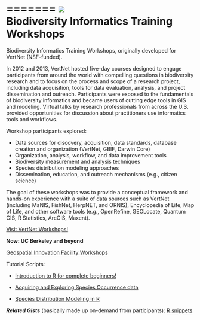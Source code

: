 


=======
![](http://www.vertnet.org/images/VNLogo_Full_Transparent-303x85.png)  
Biodiversity Informatics Training Workshops
====

Biodiversity Informatics Training Workshops, originally developed for VertNet (NSF-funded).

In 2012 and 2013, VertNet hosted five-day courses designed to engage participants from around the world with compelling questions in biodiversity research and to focus on the process and scope of a research project, including data acquisition, tools for data evaluation, analysis, and project dissemination and outreach. Participants were exposed to the fundamentals of biodiversity informatics and became users of cutting edge tools in GIS and modeling. Virtual talks by research professionals from across the U.S. provided opportunities for discussion about practitioners use informatics tools and workflows. 

Workshop participants explored:

* Data sources for discovery, acquisition, data standards, database creation and organization (VertNet, GBIF, Darwin Core)
* Organization, analysis, workflow, and data improvement tools
* Biodiversity measurement and analysis techniques
* Species distribution modeling approaches
* Dissemination, education, and outreach mechanisms (e.g., citizen science)

The goal of these workshops was to provide a conceptual framework and hands-on experience with a suite of data sources such as VertNet (including MaNIS, FishNet, HerpNET, and ORNIS), Encyclopedia of Life, Map of Life, and other software tools (e.g., OpenRefine, GEOLocate, Quantum GIS, R Statistics, ArcGIS, Maxent). 

[Visit VertNet Workshops!](http://www.vertnet.org/resources/workshops.html)

**Now: UC Berkeley and beyond**

[Geospatial Innovation Facility Workshops](http://gif.berkeley.edu/support/workshops.html/)

Tutorial Scripts:

* [Introduction to R for complete beginners!](https://github.com/mkoo/BITW/blob/master/Tues.IntroductionR.r)

* [Acquiring and Exploring Species Occurrence data](https://github.com/mkoo/BITW/blob/master/Tues.Acquiring%26Exploring_species.r)

* [Species Distribution Modeling in R](https://github.com/mkoo/BITW/blob/master/SDM_Bioclim_maxent.R)

***Related Gists*** (basically made up on-demand from participants):   [R snippets](https://gist.github.com/mkoo)
